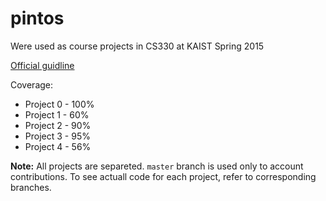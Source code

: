 # pintos

Were used as course projects in CS330 at KAIST Spring 2015

[Official guidline](http://web.stanford.edu/class/cs140/projects/pintos/pintos.html)

Coverage:
 * Project 0 - 100%
 * Project 1 - 60%
 * Project 2 - 90%
 * Project 3 - 95%
 * Project 4 - 56%

**Note:**
All projects are separeted. `master` branch is used only to account contributions.
To see actuall code for each project, refer to corresponding branches.
